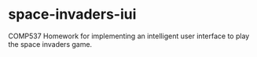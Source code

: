 # space-invaders-iui
COMP537 Homework for implementing an intelligent user interface to play the space invaders game.
